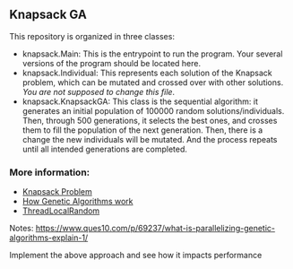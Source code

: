 ## Knapsack GA

This repository is organized in three classes:

* knapsack.Main: This is the entrypoint to run the program. Your several versions of the program should be located here.
* knapsack.Individual: This represents each solution of the Knapsack problem, which can be mutated and crossed over with other solutions. *You are not supposed to change this file*.
* knapsack.KnapsackGA: This class is the sequential algorithm: it generates an initial population of 100000 random solutions/individuals. Then, through 500 generations, it selects the best ones, and crosses them to fill the population of the next generation. Then, there is a change the new individuals will be mutated. And the process repeats until all intended generations are completed.


### More information:

* [Knapsack Problem](https://en.wikipedia.org/wiki/Knapsack_problem)
* [How Genetic Algorithms work](https://saturncloud.io/blog/what-are-genetic-algorithms-and-how-do-they-work/)
* [ThreadLocalRandom](https://docs.oracle.com/javase/8/docs/api/java/util/concurrent/ThreadLocalRandom.html)

Notes:
https://www.ques10.com/p/69237/what-is-parallelizing-genetic-algorithms-explain-1/

Implement the above approach and see how it impacts performance

